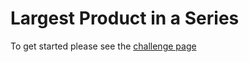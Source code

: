 # Largest Product in a Series

To get started please see the [challenge page](https://projecteuler.net/problem=8)
